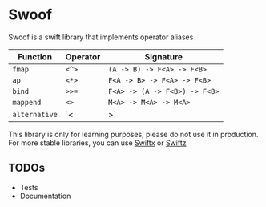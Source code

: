 # Swoof

Swoof is a swift library that implements operator aliases

| Function        | Operator   | Signature                     |
| --------------- | ---------- | ----------------------------- |
| `fmap`          | `<^>`      | `(A -> B) -> F<A> -> F<B>`    |
| `ap`            | `<*>`      | `F<A -> B> -> F<A> -> F<B>`   |
| `bind`          | `>>=`      | `F<A> -> (A -> F<B>) -> F<B>` |
| `mappend`       | `<>`       | `M<A> -> M<A> -> M<A>`        |
| `alternative`   | `<|>`      | `F<A> -> F<A> -> F<A>`        |

This library is only for learning purposes, please do not use it in production.
For more stable libraries, you can use [Swiftx](https://github.com/typelift/Swiftx) or
[Swiftz](https://github.com/typelift/Swiftz)


## TODOs
- Tests
- Documentation
